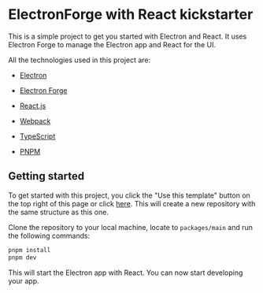 # ElectronForge with React kickstarter

This is a simple project to get you started with Electron and React. It uses Electron Forge to manage the Electron app and React for the UI.

All the technologies used in this project are:

- [Electron](https://www.electronjs.org/)

- [Electron Forge](https://www.electronforge.io/)

- [React.js](https://reactjs.org/)

- [Webpack](https://webpack.js.org/)

- [TypeScript](https://www.typescriptlang.org/)

- [PNPM](https://pnpm.io/)

## Getting started

To get started with this project, you click the "Use this template" button on the top right of this page or click [here](https://github.com/new?template_name=SAMPLES.ElectronForge.WithReact&template_owner=iNKORE-NET). This will create a new repository with the same structure as this one.

Clone the repository to your local machine, locate to `packages/main` and run the following commands:

```bash
pnpm install
pnpm dev
```

This will start the Electron app with React. You can now start developing your app.